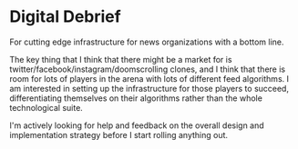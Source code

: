 # Digital Debrief

For cutting edge infrastructure for news organizations with a bottom line.

The key thing that I think that there might be a market for is twitter/facebook/instagram/doomscrolling clones, and I think that there is room for lots of players in the arena with lots of different feed algorithms. I am interested in setting up the infrastructure for those players to succeed, differentiating themselves on their algorithms rather than the whole technological suite.

I'm actively looking for help and feedback on the overall design and implementation strategy before I start rolling anything out.
